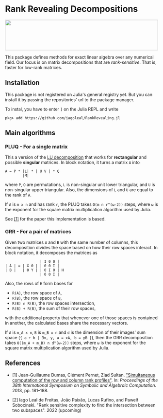 # Rank Revealing Decompositions

<img src="https://user-images.githubusercontent.com/5944492/160865394-2dae48fa-1200-4215-8706-a63055ee0ab7.svg" width="100%" height="100">

This package defines methods for exact linear algebra
over any numerical field.
Our focus is on matrix decompositions that are _rank-sensitive_.
That is, faster for low-rank matrices.

## Installation

This package is not registered on Julia's general registry yet.
But you can install it by passing the repositories' url to the package manager.

To instal, you have to enter `]` on the Julia REPL and write

    pkg> add https://github.com/iagoleal/RankRevealing.jl

## Main algorithms

### PLUQ - For a single matrix

This a version of the [LU decomposition](https://en.wikipedia.org/wiki/LU_decomposition)
that works for **rectangular** and possible **singular** matrices.
In block notation, it turns a matrix `A` into

    A = P * |L| * | U V | * Q
            |M|

where `P`, `Q` are permutations,
`L` is non-singular unit lower triangular,
and `U` is non-singular upper triangular.
Also, the dimensions of `L` and `U` are equal
to the rank of `A`.

If `A` is `m x n` and has rank `r`,
the PLUQ takes `O(m n r^(ω-2))` steps,
where `ω` is the exponent for
the square matrix multiplication algorithm used by Julia.

See [[1]](#1) for the paper this implementation is based.

### GRR - For a pair of matrices

Given two matrices `A` and `B` with the same number of columns,
this decomposition divides the space based on how their row spaces interact.
In block notation, it decomposes the matrices as

                    | I 0 0 |
    | A | = | X 0 | | 0 0 I |
    | B |   | 0 Y | | 0 I 0 | H
                    | 0 0 I |

Also, the rows of `H` form bases for

* `R(A)`, the row space of `A`,
* `R(B)`, the row space of `B`,
* `R(B) ∩ R(B)`, the row spaces intersection,
* `R(B) + R(B)`, the sum of their row spaces,

with the additional property that
whenever one of those spaces is contained in another,
the calculated bases share the necessary vectors.

If `A` is `m_A x n`,
`B` is `m_B x n`
and `d` is the dimension of their images' sum space
(`{ a + b | ∃x, y, a = xA, b = yB }`),
then the GRR decomposition takes `O((m_A + m_B) n d^(ω-2))` steps,
where `ω` is the exponent for
the square matrix multiplication algorithm used by Julia.

## References

- <a id="1">[1]</a> Jean-Guillaume Dumas, Clément Pernet, Ziad Sultan.
["Simultaneous computation of the row and column rank profiles"](https://hal.archives-ouvertes.fr/file/index/docid/778136/filename/pluq_report.pdf).
In: _Proceedings of the 38th International Symposium on Symbolic and Algebraic Computation_.
2013, pp. 181–188.

- <a id="2">[2]</a> Iago Leal de Freitas, João Paixão, Lucas Rufino, and Pawelł Sobocínski.
"Rank sensitive complexity to find the intersection between two subspaces".
2022 (upcoming)
